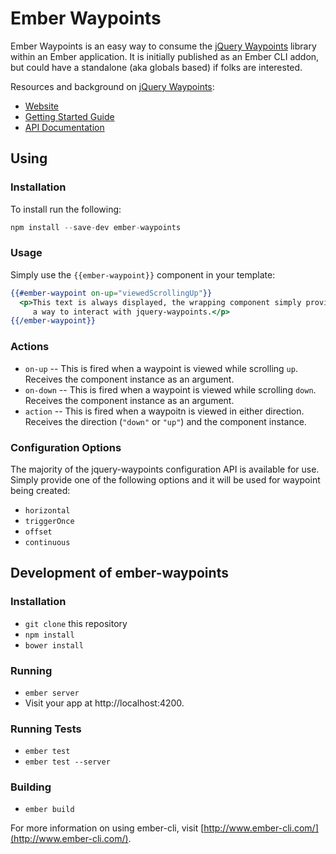# Ember Waypoints

Ember Waypoints is an easy way to consume the [jQuery Waypoints](https://github.com/imakewebthings/jquery-waypoints)
library within an Ember application.  It is initially published as an Ember CLI addon, but could have a standalone (aka globals based)
if folks are interested.

Resources and background on [jQuery Waypoints](https://github.com/imakewebthings/jquery-waypoints):

* [Website](http://imakewebthings.com/jquery-waypoints/)
* [Getting Started Guide](http://imakewebthings.com/jquery-waypoints/#get-started)
* [API Documentation](http://imakewebthings.com/jquery-waypoints/#docs)

## Using

### Installation

To install run the following:

```javascript
npm install --save-dev ember-waypoints
```

### Usage

Simply use the `{{ember-waypoint}}` component in your template:

```handlebars
{{#ember-waypoint on-up="viewedScrollingUp"}}
  <p>This text is always displayed, the wrapping component simply provides
     a way to interact with jquery-waypoints.</p>
{{/ember-waypoint}}
```

### Actions

* `on-up` -- This is fired when a waypoint is viewed while scrolling `up`. Receives the component instance as an argument.
* `on-down` -- This is fired when a waypoint is viewed while scrolling `down`. Receives the component instance as an argument.
* `action` -- This is fired when a waypoitn is viewed in either direction. Receives the direction (`"down"` or `"up"`) and the component instance.

### Configuration Options

The majority of the jquery-waypoints configuration API is available for use.  Simply provide one of the following options
and it will be used for waypoint being created:

* `horizontal`
* `triggerOnce`
* `offset`
* `continuous`

## Development of ember-waypoints

### Installation

* `git clone` this repository
* `npm install`
* `bower install`

### Running

* `ember server`
* Visit your app at http://localhost:4200.

### Running Tests

* `ember test`
* `ember test --server`

### Building

* `ember build`

For more information on using ember-cli, visit [http://www.ember-cli.com/](http://www.ember-cli.com/).
